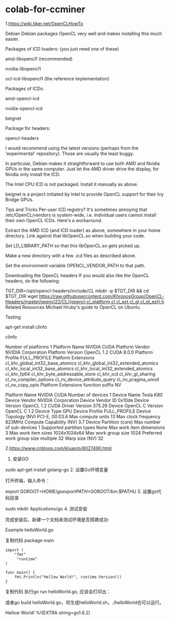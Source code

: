 # colab-for-ccminer
1.https://wiki.tiker.net/OpenCLHowTo

Debian
Debian packages OpenCL very well and makes installing this much easier.

Packages of ICD loaders: (you just need one of these)

amd-libopencl1 (recommended)

nvidia-libopencl1

ocl-icd-libopencl1 (the reference implementation)

Packages of ICDs:

amd-opencl-icd

nvidia-opencl-icd

beignet

Package for headers:

opencl-headers

I would recommend using the latest versions (perhaps from the 'experimental' repository). Those are usually the least buggy.

In particular, Debian makes it straightforward to use both AMD and Nvidia GPUs in the same computer. Just let the AMD driver drive the display, for Nvidia only install the ICD.

The Intel CPU ICD is not packaged. Install it manually as above.

beignet is a project initiated by Intel to provide OpenCL support for their Ivy Bridge GPUs.

Tips and Tricks
Per-user ICD registry?
It's sometimes annoying that /etc/OpenCL/vendors is system-wide, i.e. individual users cannot install their own OpenCL ICDs. Here's a workaround.

Extract the AMD ICD (and ICD loader) as above, somewhere in your home directory.
Link against that libOpenCL.so when building your code.

Set LD_LIBRARY_PATH so that this libOpenCL.so gets picked up.

Make a new directory with a few .icd files as described above.

Set the environment variable OPENCL_VENDOR_PATH to that path.


Downloading the OpenCL headers
If you would also like the OpenCL headers, do the following:


TGT_DIR=/opt/opencl-headers/include/CL
mkdir -p $TGT_DIR && cd $TGT_DIR
wget https://raw.githubusercontent.com/KhronosGroup/OpenCL-Headers/master/opencl22/CL/{opencl,cl_platform,cl,cl_ext,cl_gl,cl_gl_ext}.h
Related Resources
Michael Hruby's guide to OpenCL on Ubuntu

Testing

apt-get install clinfo

clinfo

Number of platforms                               1
  Platform Name                                   NVIDIA CUDA
  Platform Vendor                                 NVIDIA Corporation
  Platform Version                                OpenCL 1.2 CUDA 8.0.0
  Platform Profile                                FULL_PROFILE
  Platform Extensions                             cl_khr_global_int32_base_atomics cl_khr_global_int32_extended_atomics cl_khr_local_int32_base_atomics cl_khr_local_int32_extended_atomics cl_khr_fp64 cl_khr_byte_addressable_store cl_khr_icd cl_khr_gl_sharing cl_nv_compiler_options cl_nv_device_attribute_query cl_nv_pragma_unroll cl_nv_copy_opts
  Platform Extensions function suffix             NV

  Platform Name                                   NVIDIA CUDA
Number of devices                                 1
  Device Name                                     Tesla K80
  Device Vendor                                   NVIDIA Corporation
  Device Vendor ID                                0x10de
  Device Version                                  OpenCL 1.2 CUDA
  Driver Version                                  375.26
  Device OpenCL C Version                         OpenCL C 1.2
  Device Type                                     GPU
  Device Profile                                  FULL_PROFILE
  Device Topology (NV)                            PCI-E, 00:03.6
  Max compute units                               13
  Max clock frequency                             823MHz
  Compute Capability (NV)                         3.7
  Device Partition                                (core)
    Max number of sub-devices                     1
    Supported partition types                     None
  Max work item dimensions                        3
  Max work item sizes                             1024x1024x64
  Max work group size                             1024
  Preferred work group size multiple              32
  Warp size (NV)                                  32
  
 2.https://www.cnblogs.com/kluan/p/6027490.html
 
 1. 安装GO

sudo apt-get install golang-go
2. 设置Go环境变量

打开终端，输入命令：

export GOROOT=$HOME/go
export PATH=$GOROOT/bin:$PATHU
3. 设置go代码目录

sudo mkdir Applications/go
4.  测试安装

完成安装后，新建一个文档来测试环境是否搭建成功:

Example helloWorld.go

复制代码
package main
 
    import (
        "fmt"
         "runtime"
    )

    func main() {
        fmt.Println("Hellow World!", runtime.Version())
    }    
复制代码
执行go run helloWorld.go, 应该会打印出：

或者go build helloWorld.go，将生成helloWorld.sh，./helloWorld也可以运行。

Hellow World! %!(EXTRA string=go1.6.2)

